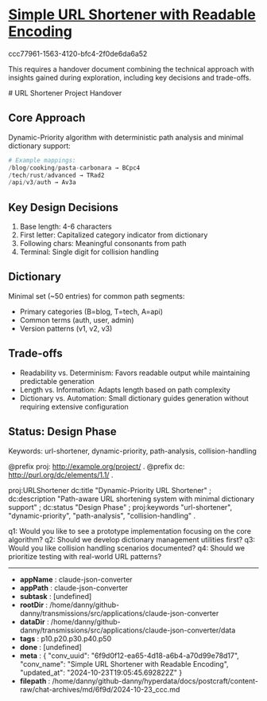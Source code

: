 # [Simple URL Shortener with Readable Encoding](https://claude.ai/chat/6f9d0f12-ea65-4d18-a6b4-a70d99e78d17)

ccc77961-1563-4120-bfc4-2f0de6da6a52

 <antThinking>This requires a handover document combining the technical approach with insights gained during exploration, including key decisions and trade-offs.</antThinking>

<antArtifact identifier="url-shortener-handover" type="text/markdown" title="URL Shortener Project Handover">
# URL Shortener Project Handover

## Core Approach
Dynamic-Priority algorithm with deterministic path analysis and minimal dictionary support:

```python
# Example mappings:
/blog/cooking/pasta-carbonara → BCpc4
/tech/rust/advanced → TRad2
/api/v3/auth → Av3a
```

## Key Design Decisions
1. Base length: 4-6 characters
2. First letter: Capitalized category indicator from dictionary
3. Following chars: Meaningful consonants from path
4. Terminal: Single digit for collision handling

## Dictionary
Minimal set (~50 entries) for common path segments:
- Primary categories (B=blog, T=tech, A=api)
- Common terms (auth, user, admin)
- Version patterns (v1, v2, v3)

## Trade-offs
- Readability vs. Determinism: Favors readable output while maintaining predictable generation
- Length vs. Information: Adapts length based on path complexity
- Dictionary vs. Automation: Small dictionary guides generation without requiring extensive configuration

## Status: Design Phase
Keywords: url-shortener, dynamic-priority, path-analysis, collision-handling

@prefix proj: <http://example.org/project/> .
@prefix dc: <http://purl.org/dc/elements/1.1/> .

proj:URLShortener 
    dc:title "Dynamic-Priority URL Shortener" ;
    dc:description "Path-aware URL shortening system with minimal dictionary support" ;
    dc:status "Design Phase" ;
    proj:keywords "url-shortener", "dynamic-priority", "path-analysis", "collision-handling" .
</antArtifact>

q1: Would you like to see a prototype implementation focusing on the core algorithm?
q2: Should we develop dictionary management utilities first?
q3: Would you like collision handling scenarios documented?
q4: Should we prioritize testing with real-world URL patterns?

---

* **appName** : claude-json-converter
* **appPath** : claude-json-converter
* **subtask** : [undefined]
* **rootDir** : /home/danny/github-danny/transmissions/src/applications/claude-json-converter
* **dataDir** : /home/danny/github-danny/transmissions/src/applications/claude-json-converter/data
* **tags** : p10.p20.p30.p40.p50
* **done** : [undefined]
* **meta** : {
  "conv_uuid": "6f9d0f12-ea65-4d18-a6b4-a70d99e78d17",
  "conv_name": "Simple URL Shortener with Readable Encoding",
  "updated_at": "2024-10-23T19:05:45.692822Z"
}
* **filepath** : /home/danny/github-danny/hyperdata/docs/postcraft/content-raw/chat-archives/md/6f9d/2024-10-23_ccc.md